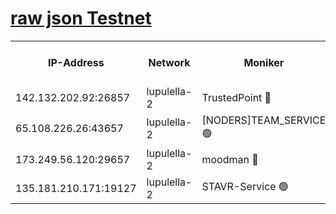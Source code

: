 [raw json Testnet](https://rpc-check.jaclalt.stavr.tech/jaclalt/rpc-jaclalt-result.json)
=

<table><tr><th>IP-Address</th><th>Network</th><th>Moniker</th><th>Latest Block Height</th><th>Earliest Block Height</th><th>Catching Up</th><th>Tx Index</th><th>Voting Power</th><th>Scan Time</th></tr><tr><td>142.132.202.92:26857</td><td>lupulella-2</td><td>TrustedPoint 🔴</td><td>6709416</td><td>6282001</td><td>False</td><td>off</td><td>5</td><td>2024-02-17T12:32:44.218513125UTC</td></tr><tr><td>65.108.226.26:43657</td><td>lupulella-2</td><td>[NODERS]TEAM_SERVICE 🟢</td><td>6709416</td><td>6282001</td><td>False</td><td>on</td><td>0</td><td>2024-02-17T12:32:44.655119338UTC</td></tr><tr><td>173.249.56.120:29657</td><td>lupulella-2</td><td>moodman 🔴</td><td>6709416</td><td>6609416</td><td>False</td><td>off</td><td>940134</td><td>2024-02-17T12:32:43.932644291UTC</td></tr><tr><td>135.181.210.171:19127</td><td>lupulella-2</td><td>STAVR-Service 🟢</td><td>6709414</td><td>6708001</td><td>False</td><td>on</td><td>0</td><td>2024-02-17T12:32:37.352487004UTC</td></tr></table>
